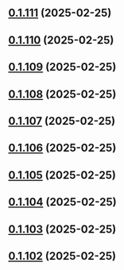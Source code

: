 ## [0.1.111](https://github.com/binary-braids/terraform-oracle/compare/v0.1.110...v0.1.111) (2025-02-25)



## [0.1.110](https://github.com/binary-braids/terraform-oracle/compare/v0.1.109...v0.1.110) (2025-02-25)



## [0.1.109](https://github.com/binary-braids/terraform-oracle/compare/v0.1.108...v0.1.109) (2025-02-25)



## [0.1.108](https://github.com/binary-braids/terraform-oracle/compare/v0.1.107...v0.1.108) (2025-02-25)



## [0.1.107](https://github.com/binary-braids/terraform-oracle/compare/v0.1.106...v0.1.107) (2025-02-25)



## [0.1.106](https://github.com/binary-braids/terraform-oracle/compare/v0.1.105...v0.1.106) (2025-02-25)



## [0.1.105](https://github.com/binary-braids/terraform-oracle/compare/v0.1.104...v0.1.105) (2025-02-25)



## [0.1.104](https://github.com/binary-braids/terraform-oracle/compare/v0.1.103...v0.1.104) (2025-02-25)



## [0.1.103](https://github.com/binary-braids/terraform-oracle/compare/v0.1.102...v0.1.103) (2025-02-25)



## [0.1.102](https://github.com/binary-braids/terraform-oracle/compare/v0.1.101...v0.1.102) (2025-02-25)



